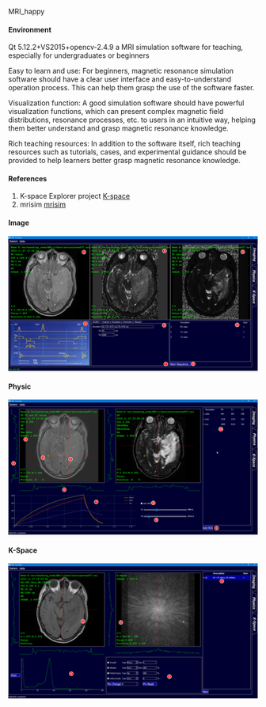MRI_happy

#### Environment
Qt 5.12.2+VS2015+opencv-2.4.9
a MRI simulation software for teaching, especially for undergraduates or beginners

Easy to learn and use: For beginners, magnetic resonance simulation software should have a clear user interface and easy-to-understand operation process. This can help them grasp the use of the software faster.

Visualization function: A good simulation software should have powerful visualization functions, which can present complex magnetic field distributions, resonance processes, etc. to users in an intuitive way, helping them better understand and grasp magnetic resonance knowledge.

Rich teaching resources: In addition to the software itself, rich teaching resources such as tutorials, cases, and experimental guidance should be provided to help learners better grasp magnetic resonance knowledge.

#### References
1.  K-space Explorer project [ K-space](https://github.com/birogeri/kspace-explorer)
2.  mrisim [mrisim](https://www.mrisim.org/manual.php)

#### Image
![](https://github.com/happyyppah92/MRIhappy/blob/main/doc/image.png)

#### Physic
![](https://github.com/happyyppah92/MRIhappy/blob/main/doc/physic.png)

#### K-Space
![](https://github.com/happyyppah92/MRIhappy/blob/main/doc/kspace.png)





